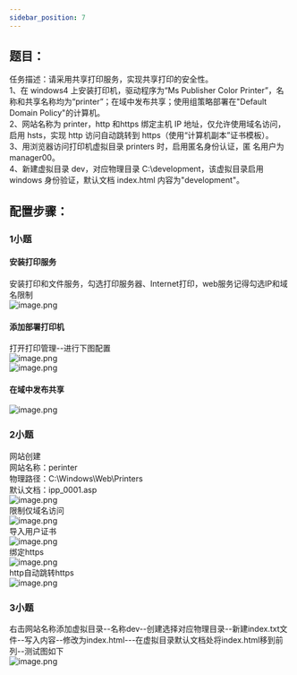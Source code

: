 ```yaml
---
sidebar_position: 7
---
```


## **题目：**
任务描述：请采用共享打印服务，实现共享打印的安全性。<br />1、在 windows4 上安装打印机，驱动程序为“Ms Publisher Color Printer”，名称和共享名称均为“printer”；在域中发布共享；使用组策略部署在"Default Domain Policy"的计算机。<br />2、网站名称为 printer，http 和https 绑定主机 IP 地址，仅允许使用域名访问，启用 hsts，实现 http 访问自动跳转到 https（使用“计算机副本”证书模板）。<br />3、用浏览器访问打印机虚拟目录 printers 时，启用匿名身份认证，匿 名用户为 manager00。<br />4、新建虚拟目录 dev，对应物理目录 C:\development，该虚拟目录启用 windows 身份验证，默认文档 index.html 内容为"development"。  
## 配置步骤：
### 1小题
#### 安装打印服务
安装打印和文件服务，勾选打印服务器、Internet打印，web服务记得勾选IP和域名限制<br />![image.png](https://cdn.nlark.com/yuque/0/2024/png/33622884/1714274255500-b7200b4d-85fb-4cf1-9635-f70c072ee6c0.png#averageHue=%23f9f9f8&clientId=uba895266-917d-4&from=paste&height=695&id=ufa574c66&originHeight=695&originWidth=976&originalType=binary&ratio=1&rotation=0&showTitle=false&size=127462&status=done&style=none&taskId=ud479c130-f887-40d6-9085-8e594fda1b4&title=&width=976)
#### 添加部署打印机
打开打印管理--进行下图配置<br />![image.png](https://cdn.nlark.com/yuque/0/2024/png/33622884/1714290004862-133266cf-9245-407c-868d-016e0e66d86a.png#averageHue=%23f8f8f7&clientId=u1444234a-7583-4&from=paste&height=247&id=u585b773f&originHeight=247&originWidth=1434&originalType=binary&ratio=1&rotation=0&showTitle=false&size=114900&status=done&style=none&taskId=uc5f1267d-fe3b-47cb-a64c-1b6a5fc8786&title=&width=1434)<br />![image.png](https://cdn.nlark.com/yuque/0/2024/png/33622884/1714290021903-bd6faf4c-d682-4bd8-b56f-24e73bfaaa23.png#averageHue=%23fcfbfb&clientId=u1444234a-7583-4&from=paste&height=301&id=u7ceb3024&originHeight=301&originWidth=1408&originalType=binary&ratio=1&rotation=0&showTitle=false&size=73776&status=done&style=none&taskId=u4f73320d-8820-4603-a280-7157c32e945&title=&width=1408)
#### 在域中发布共享
![image.png](https://cdn.nlark.com/yuque/0/2024/png/33622884/1714289908128-83c5bdb8-630a-45f8-bfb2-762bf141c560.png#averageHue=%23f3f2f1&clientId=u1444234a-7583-4&from=paste&height=664&id=u03de04fd&originHeight=673&originWidth=893&originalType=binary&ratio=1&rotation=0&showTitle=false&size=124473&status=done&style=none&taskId=uae11294f-41fb-4020-97b8-d0ff5fe1208&title=&width=881)
### 2小题
网站创建<br />网站名称：perinter <br />物理路径：C:\Windows\Web\Printers<br />默认文档：ipp_0001.asp<br />![image.png](https://cdn.nlark.com/yuque/0/2024/png/33622884/1714302373803-407c8029-0e06-4895-808f-de900b67ea33.png#averageHue=%23fbfaf9&clientId=u98140ac1-8a2e-4&from=paste&height=506&id=ucb13ac87&originHeight=506&originWidth=1347&originalType=binary&ratio=1&rotation=0&showTitle=false&size=134208&status=done&style=none&taskId=u89398bf5-8fa4-4a97-8b26-5e154794943&title=&width=1347)<br />限制仅域名访问<br />![image.png](https://cdn.nlark.com/yuque/0/2024/png/33622884/1714291727462-1e1e03f0-eb74-436b-8556-7daf8f9c01d0.png#averageHue=%23c9b491&clientId=u1444234a-7583-4&from=paste&height=497&id=u59010016&originHeight=521&originWidth=1918&originalType=binary&ratio=1&rotation=0&showTitle=false&size=214890&status=done&style=none&taskId=u6d6aa002-9047-40eb-af35-c7371519403&title=&width=1828)<br />导入用户证书<br />![image.png](https://cdn.nlark.com/yuque/0/2024/png/33622884/1714294111313-9d79a37d-1057-439d-bb73-93bc6b76ee63.png#averageHue=%23cab495&clientId=u1444234a-7583-4&from=paste&height=399&id=u0515ff98&originHeight=399&originWidth=1823&originalType=binary&ratio=1&rotation=0&showTitle=false&size=166905&status=done&style=none&taskId=u3f2c84c2-9d5c-489b-a94d-9ab33fcd989&title=&width=1823)<br />绑定https<br />![image.png](https://cdn.nlark.com/yuque/0/2024/png/33622884/1714294194454-fb267ae4-bf5e-43be-85ec-8aa1b3e107a4.png#averageHue=%23f4f4f4&clientId=u1444234a-7583-4&from=paste&height=862&id=RKKsY&originHeight=862&originWidth=1833&originalType=binary&ratio=1&rotation=0&showTitle=false&size=209673&status=done&style=none&taskId=ua074bd84-7610-451b-85b4-2abd43322e2&title=&width=1833)<br />http自动跳转https<br />![image.png](https://cdn.nlark.com/yuque/0/2024/png/33622884/1714294058662-fbe79223-1651-49a9-bc18-28c5ad354280.png#averageHue=%23f8f7f6&clientId=u1444234a-7583-4&from=paste&height=509&id=uae9e2974&originHeight=509&originWidth=1776&originalType=binary&ratio=1&rotation=0&showTitle=false&size=215673&status=done&style=none&taskId=u531a8484-8585-425d-b6fa-9ec79aae880&title=&width=1776)
### 3小题
右击网站名称添加虚拟目录--名称dev--创建选择对应物理目录--新建index.txt文件--写入内容--修改为index.html---在虚拟目录默认文档处将index.html移到前列--测试图如下<br />![image.png](https://cdn.nlark.com/yuque/0/2024/png/33622884/1714292023587-678d7148-8c37-4ab9-bc67-96a1d00bca76.png#averageHue=%23f4f4f4&clientId=u1444234a-7583-4&from=paste&height=800&id=TYVjy&originHeight=800&originWidth=1918&originalType=binary&ratio=1&rotation=0&showTitle=false&size=86608&status=done&style=none&taskId=u06d0b5c4-e367-4bab-bd87-f613b7f4ecc&title=&width=1918)

